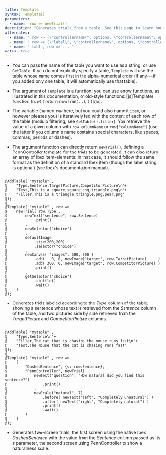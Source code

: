 ```yaml
---
title: Template
syntax: Template()
parameters:
  - name:  row => newTrial() 
description: "Generates trials from a table. See this page to learn how to use it. You can have as many `Template` as you want (which is helpful if you use different trial templates)."
alternates:
  - name: " row => [\"controllername\", options, \"controllername\", options, ...] "
  - name: " row => [\"label\", \"controllername\", options, \"controllername\", options, ...] "
  - name: " table, row => ... "
notes: true
---
```


+ You can pass the name of the table you want to use as a string, or use `GetTable`. If you do not explicitly specify a table, `Template` will use the table whose name comes first in the alpha-numerical order (if any---if you added only one table, it will automatically use that table).

+ The argument of `Template` is a function: you can use arrow functions, as illustrated in this documentation, or old-style functions: [js]Template( function (row) { return newTrial( ... ); } )[/js].

+ The variable (named `row` here, but you could also name it `item`, or however pleases you) is iteratively fed with the content of each row of the table (modulo filtering, see `GetTable().filter`). You retrieve the value of a given column with `row.columnName` or `row["columnName"]` (use the latter if you column's name contains special characters, like spaces, commas, periods or dashes).

+ The argument function can directly return `newTrial()`, defining a PennController template for the trials to be generated. It can also return an array of Ibex item-elements: in that case, it should follow the same format as the definition of a standard Ibex item (though the label string is optional) (see Ibex's documentation manual).

<!--more-->

<pre><code class="language-diff-javascript diff-highlight try-data">
@AddTable( "mytable" ,
@    "Type,Sentence,TargetPicture,CompetitorPicture\n"+
@    "Test,This is a square,square.png,triangle.png\n"+
@    "Filler,This is a triangle,triangle.png,pear.png"
@);
@
@Template( "mytable" , row => 
$    newTrial( row.Type ,
$        newText("sentence", row.Sentence)
@            .print()
@        ,
@        newSelector("choice")
@        ,
@        defaultImage
@            .size(200,200)
@            .selector("choice")
@        ,
@        newCanvas( "images", 500, 200 )
@            .add(   0, 0, newImage("target", row.TargetPicture)     ) 
@            .add( 300, 0, newImage("target", row.CompetitorPicture) ) 
@            .print()
@        ,
@        getSelector("choice")
@            .shuffle()
@            .wait()
@    )
@);
</code></pre>

+ Generates trials labeled according to the *Type* column of the table, showing a sentence whose text is retrieved from the *Sentence* column of the table, and two pictures side by side retrieved from the *TargetPicture* and *CompetitorPicture* columns.

<pre><code class="language-diff-javascript diff-highlight try-data">
@AddTable( "mytable" ,
@    "Type,Sentence\n"+
@    "Filler,The cat that is chasing the mouse runs fast\n"+
@    "Test,The mouse that the cat is chasing runs fast"
@);
@
@Template( "mytable" , row => 
@    [
@        "DashedSentence", {s: row.Sentence},
$        "PennController", newTrial(
$            newText("question", "How natural did you find this sentence?")
@                .print()
@            ,
@            newScale("natural", 7)
@                .before( newText("left", "Completely unnatural") )
@                .after( newText("right", "Completely natural") )
@                .print()
@                .wait()
@        )
@    ]
@);
</code></pre>

+ Generates two-screen trials, the first screen using the native Ibex *DashedSentence* with the value from the *Sentence* column passed as its *s* parameter, the second screen using PennController to show a naturalness scale.		
